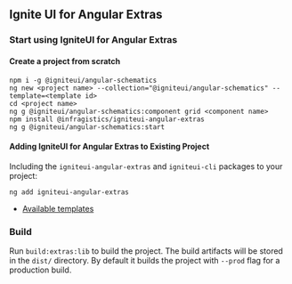 ## Ignite UI for Angular Extras

### Start using IgniteUI for Angular Extras

#### Create a project from scratch
```
npm i -g @igniteui/angular-schematics
ng new <project name> --collection="@igniteui/angular-schematics" --template=<template id>
cd <project name>
ng g @igniteui/angular-schematics:component grid <component name>
npm install @infragistics/igniteui-angular-extras
ng g @igniteui/angular-schematics:start
```

#### Adding IgniteUI for Angular Extras to Existing Project

Including the `igniteui-angular-extras` and `igniteui-cli` packages to your project:

```
ng add igniteui-angular-extras
```

* [Available templates](https://www.infragistics.com/products/ignite-ui-angular/angular/components/general/cli-overview.html#add-template)

### Build

Run `build:extras:lib` to build the project. The build artifacts will be stored in the `dist/` directory. By default it builds the project with `--prod` flag for a production build.
